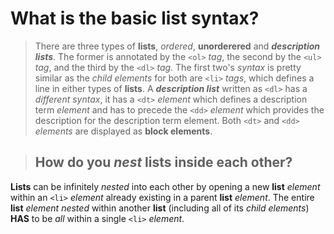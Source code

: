 # What is the basic **list** syntax?
>There are three types of **lists**, _ordered_, **unorderered** and **_description lists_**. The former is annotated by the ````<ol>```` _tag_, the second by the ````<ul>```` _tag_, and the third by the ````<dl>```` _tag_. The first two's _syntax_ is pretty similar as the _child elements_ for both are ````<li>```` _tags_, which defines a line in either types of **lists**. A **_description list_** written as ````<dl>```` has a _different syntax_, it has a ````<dt>```` _element_ which defines a description term _element_ and has to precede the ````<dd>```` _element_ which provides the description for the description term element. Both ````<dt>```` and ````<dd>```` _elements_ are displayed as **block elements**.

> ## How do you _nest_ **lists** inside each other?
**Lists** can be infinitely _nested_ into each other by opening a new **list** _element_ within an ````<li>```` _element_ already existing in a parent **list** _element_. The entire **list** _element nested_ within another **list** (including all of its _child elements_) **HAS** to be _all_ within a single ````<li>```` _element_.
